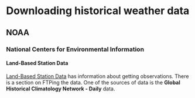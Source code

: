 # Downloading historical weather data

## NOAA

### National Centers for  Environmental  Information

#### Land-Based Station Data

[Land-Based Station Data](https://www.ncdc.noaa.gov/data-access/land-based-station-data) has information about getting observations.  There is a section on FTPing the data.  One of the sources of data is the __Global Historical Climatology Network - Daily__ data.
